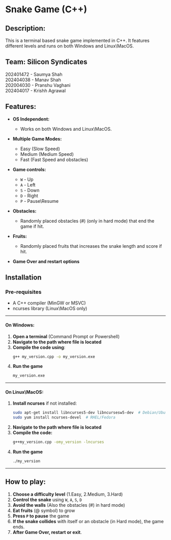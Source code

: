 # Snake Game (C++)

## Description:
This is a terminal based snake game implemented in C++. It features different levels and runs on both Windows and Linux\MacOS. 
<br>

## Team: Silicon Syndicates
202401472 - Saumya Shah <br>
202404038 - Manav Shah  <br>
202004030 - Pranshu Vaghani <br>
202404017 - Krishh Agrawal <br>

## Features:

- **OS Independent:**
    - Works on both Windows and Linux\MacOS.

- **Multiple Game Modes:**
    - Easy (Slow Speed)
    - Medium (Medium Speed)
    - Fast (Fast Speed and obstacles)

- **Game controls:**
    - `W` - Up
    - `A` - Left
    - `S` - Down
    - `D` - Right
    - `P` - Pause\Resume

- **Obstacles:**
    - Randomly placed obstacles (#) (only in hard mode) that end the game if hit.

- **Fruits:**
    - Randomly placed fruits that increases the snake length and score if hit.

- **Game Over and restart options**    

## Installation

### Pre-requisites
- A C++ compiler (MinGW or MSVC)
- ncurses library (Linux\MacOS only)

<hr>

#### On Windows:
1. **Open a terminal** (Command Prompt or Powershell)
2. **Navigate to the path where file is located**
3. **Compile the code using**:<br>
    ```sh 
    g++ my_version.cpp -o my_version.exe
4. **Run the game**
    ```sh
    my_version.exe    

<hr>

#### On Linux\MacOS:
1. **Install ncurses** if not installed:
    ```sh
    sudo apt-get install libncurses5-dev libncursesw5-dev  # Debian/Ubuntu
    sudo yum install ncurses-devel  # RHEL/Fedora    
2. **Navigate to the path where file is located**
3. **Compile the code:**
    ```sh
    g++my_version.cpp -omy_version -lncurses
4. **Run the game**
    ```sh
    ./my_version
   
<hr>

## How to play:
1. **Choose a difficulty level** (1.Easy, 2.Medium, 3.Hard)
2. **Control the snake** using `W`, `A`, `S`, `D`
3. **Avoid the walls** (Also the obstacles (#) in hard mode)
4. **Eat fruits** (@ symbol) to grow
5. **Press `P` to pause** the game
6. **If the snake collides** with itself or an obstacle (in Hard mode), the game ends.
7. **After Game Over, restart or exit**.